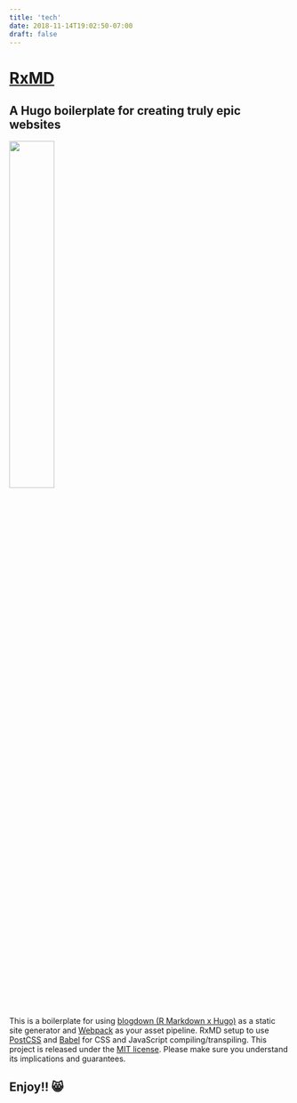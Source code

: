 ```yaml
---
title: 'tech'
date: 2018-11-14T19:02:50-07:00
draft: false
---
```


# [RxMD](https://github.com/Real-Currents/rx-md)

## A Hugo boilerplate for creating truly epic websites

<img src="https://d33wubrfki0l68.cloudfront.net/30790d6888bd8af863fb2b5c33a7f337cdbda243/4e867/images/hugo-logo-wide.svg" style="width: 40%" />

This is a boilerplate for using [blogdown (R Markdown x Hugo)](https://github.com/rstudio/blogdown/) as a static site generator and [Webpack](https://webpack.js.org/) as your asset pipeline. RxMD setup to use [PostCSS](http://postcss.org/) and [Babel](https://babeljs.io/) for CSS and JavaScript compiling/transpiling. This project is released under the [MIT license](LICENSE). Please make sure you understand its implications and guarantees.

## Enjoy!! 😸
